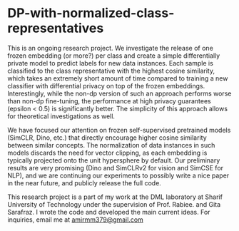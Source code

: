 # DP-with-normalized-class-representatives

This is an ongoing research project. We investigate the release of one frozen embedding (or more?) per class and create a simple differentially private model to predict labels for new data instances. Each sample is classified to the class representative with the highest cosine similarity, which takes an extremely short amount of time compared to training a new classifier with differential privacy on top of the frozen embeddings. Interestingly, while the non-dp version of such an approach performs worse than non-dp fine-tuning, the performance at high privacy guarantees (epsilon < 0.5) is significantly better. The simplicity of this approach allows for theoretical investigations as well. 

We have focused our attention on frozen self-supervised pretrained models (SimCLR, Dino, etc.) that directly encourage higher cosine similarity between similar concepts. The normalization of data instances in such models discards the need for vector clipping, as each embedding is typically projected onto the unit hypersphere by default. Our preliminary results are very promising (Dino and SimCLRv2 for vision and SimCSE for NLP), and we are continuing our experiments to possibly write a nice paper in the near future, and publicly release the full code.


This research project is a part of my work at the DML laboratory at Sharif University of Technology under the supervision of Prof. Rabiee. and Gita Sarafraz. I wrote the code and developed the main current ideas. For inquiries, email me at amirmm379@gmail.com 
